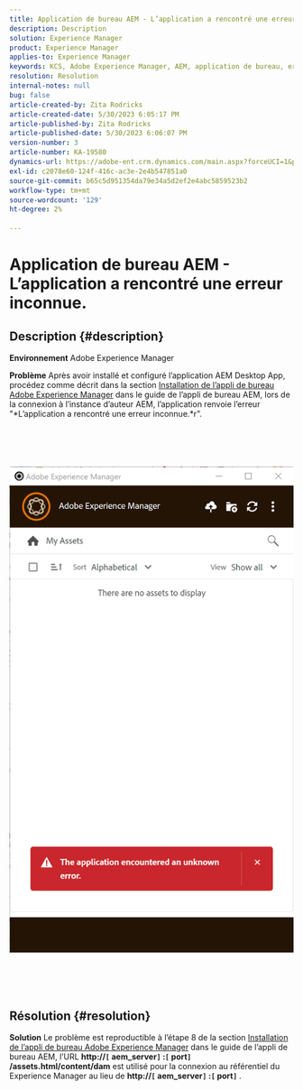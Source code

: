 ```yaml
---
title: Application de bureau AEM - L’application a rencontré une erreur inconnue.
description: Description
solution: Experience Manager
product: Experience Manager
applies-to: Experience Manager
keywords: KCS, Adobe Experience Manager, AEM, application de bureau, erreur inconnue, FAQ
resolution: Resolution
internal-notes: null
bug: false
article-created-by: Zita Rodricks
article-created-date: 5/30/2023 6:05:17 PM
article-published-by: Zita Rodricks
article-published-date: 5/30/2023 6:06:07 PM
version-number: 3
article-number: KA-19580
dynamics-url: https://adobe-ent.crm.dynamics.com/main.aspx?forceUCI=1&pagetype=entityrecord&etn=knowledgearticle&id=37f9b183-14ff-ed11-8f6e-6045bd006b25
exl-id: c2078e60-124f-416c-ac3e-2e4b547851a0
source-git-commit: b65c5d951354da79e34a5d2ef2e4abc5859523b2
workflow-type: tm+mt
source-wordcount: '129'
ht-degree: 2%

---
```


# Application de bureau AEM - L’application a rencontré une erreur inconnue.

## Description {#description}


<b>Environnement</b>
Adobe Experience Manager

<b>Problème</b>
Après avoir installé et configuré l’application AEM Desktop App, procédez comme décrit dans la section [Installation de l’appli de bureau Adobe Experience Manager](https://experienceleague.adobe.com/docs/experience-manager-desktop-app/using/install-upgrade.html?lang=en#install-v2) dans le guide de l’appli de bureau AEM, lors de la connexion à l’instance d’auteur AEM, l’application renvoie l’erreur &quot;*L’application a rencontré une erreur inconnue.*r&quot;.
<br><br><br> <br><br> ![](assets/___42f9b183-14ff-ed11-8f6e-6045bd006b25___.png)<br><br> <br><br> 

## Résolution {#resolution}


<b>Solution</b>
Le problème est reproductible à l’étape 8 de la section [Installation de l’appli de bureau Adobe Experience Manager](https://experienceleague.adobe.com/docs/experience-manager-desktop-app/using/install-upgrade.html?lang=en#install-v2) dans le guide de l’appli de bureau AEM, l’URL <b>http://`[` aem_server`]` :`[` port`]` /assets.html/content/dam</b> est utilisé pour la connexion au référentiel du Experience Manager au lieu de <b>http://`[` aem_server`]` :`[` port`]` </b>.
